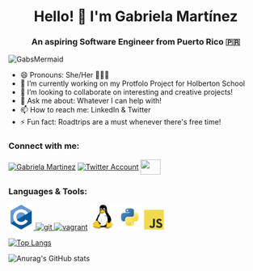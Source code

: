 <h1 align="center">Hello! 👋 I'm Gabriela Martínez</h1>
<h3 align="center">An aspiring Software Engineer from Puerto Rico 🇵🇷</h3> 


<p align="left"> <img src="https://komarev.com/ghpvc/?username=GabsMermaid0426&label=Profile%20views&color=0e75b6&style=flat" alt="GabsMermaid" /> </p>

- 😄 Pronouns: She/Her 🧜🏻‍♀️
- 🔭 I’m currently working on my Protfolo Project for Holberton School
- 👯 I’m looking to collaborate on interesting and creative projects!
- 💬 Ask me about: Whatever I can help with!
- 📫 How to reach me: LinkedIn & Twitter
- ⚡ Fun fact: Roadtrips are a must whenever there's free time!


<h3 align="left">Connect with me:</h3>
<p align="left">
<a href=https://www.linkedin.com/in/gmartinezrodz/" target="blank"><img align="center" src="https://raw.githubusercontent.com/rahuldkjain/github-profile-readme-generator/master/src/images/icons/Social/linked-in-alt.svg" alt="Gabriela Martinez" height="30" width="40" /></a>
<a href="https://twitter.com/GabeeiG"><img align="center" src="https://cdn.worldvectorlogo.com/logos/twitter-6.svg" title="Twitter" alt="Twitter Account" height="30" width="40" /></a>
<a href="https://instagram.com/gabriela.mr"><img height="30" width="40" align="center" src="https://github.com/WaylonWalker/WaylonWalker/blob/main/icon/instagram.jpg?raw=true"></a>
</p>


### Languages & Tools:


<a href="https://www.cprogramming.com/" target="_blank"> <img src="https://raw.githubusercontent.com/devicons/devicon/master/icons/c/c-original.svg" alt="c" width="50" height="50"/> </a> 
<a href="https://git-scm.com/" target="_blank"> <img src="https://www.vectorlogo.zone/logos/git-scm/git-scm-icon.svg" alt="git" width="50" height="50"/> </a> 
<a href="https://www.vagrantup.com/" target="_blank"> 
<img src="https://www.vectorlogo.zone/logos/vagrantup/vagrantup-icon.svg" alt="vagrant" width="50" height="50"/></a> 
<img src="https://raw.githubusercontent.com/devicons/devicon/master/icons/linux/linux-original.svg" alt="linux" width="50" height="50"/> </a>
<img src="https://raw.githubusercontent.com/github/explore/80688e429a7d4ef2fca1e82350fe8e3517d3494d/topics/python/python.png" alt="Python" width="50px" height="50"/>
<img src="https://github.com/devicons/devicon/blob/master/icons/javascript/javascript-original.svg" alt="JavaScript" width="40px"/>


<a>[![Top Langs](https://github-readme-stats.vercel.app/api/top-langs/?username=GabsMermaid&layout=compact&theme=radical)](https://github.com/GabsMartinez/github-readme-stats)</a>

<a>![Anurag's GitHub stats](https://github-readme-stats.vercel.app/api?username=GabsMermaid&show_icons=true&theme=radical)</a>
